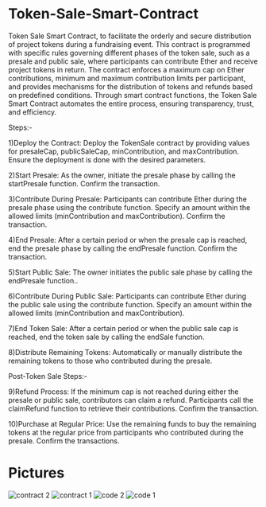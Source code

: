 # Token-Sale-Smart-Contract

Token Sale Smart Contract, to facilitate the orderly and secure distribution of project tokens during a fundraising event. This contract is programmed with specific rules governing different phases of the token sale, such as a presale and public sale, where participants can contribute Ether and receive project tokens in return. The contract enforces a maximum cap on Ether contributions, minimum and maximum contribution limits per participant, and provides mechanisms for the distribution of tokens and refunds based on predefined conditions. Through smart contract functions, the Token Sale Smart Contract automates the entire process, ensuring transparency, trust, and efficiency.


Steps:-

1)Deploy the Contract: Deploy the TokenSale contract by providing values for presaleCap, publicSaleCap, minContribution, and maxContribution.
Ensure the deployment is done with the desired parameters.

2)Start Presale: As the owner, initiate the presale phase by calling the startPresale function.
Confirm the transaction.

3)Contribute During Presale: Participants can contribute Ether during the presale phase using the contribute function.
Specify an amount within the allowed limits (minContribution and maxContribution).
Confirm the transaction.

4)End Presale: After a certain period or when the presale cap is reached, end the presale phase by calling the endPresale function.
Confirm the transaction.

5)Start Public Sale: The owner initiates the public sale phase by calling the endPresale function..

6)Contribute During Public Sale: Participants can contribute Ether during the public sale using the contribute function.
Specify an amount within the allowed limits (minContribution and maxContribution).

7)End Token Sale: After a certain period or when the public sale cap is reached, end the token sale by calling the endSale function.

8)Distribute Remaining Tokens: Automatically or manually distribute the remaining tokens to those who contributed during the presale.

Post-Token Sale Steps:-

9)Refund Process: If the minimum cap is not reached during either the presale or public sale, contributors can claim a refund.
Participants call the claimRefund function to retrieve their contributions.
Confirm the transaction.

10)Purchase at Regular Price: Use the remaining funds to buy the remaining tokens at the regular price from participants who contributed during the presale.
Confirm the transactions.

# Pictures

![contract 2](https://github.com/am6403/Token-Sale-Smart-Contract/assets/103773302/b8925558-ff95-4c8a-9693-d8a9cca93da6)
![contract 1](https://github.com/am6403/Token-Sale-Smart-Contract/assets/103773302/f104db9a-b729-4d8a-947a-50f9138c3835)
![code 2](https://github.com/am6403/Token-Sale-Smart-Contract/assets/103773302/14575dbf-e100-483c-a220-5e9c1a6820f6)
![code 1](https://github.com/am6403/Token-Sale-Smart-Contract/assets/103773302/b5727f86-c3f3-40e2-af3a-1ac8393e19b9)




